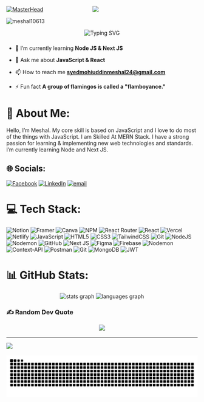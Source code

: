 [![MasterHead](https://repository-images.githubusercontent.com/588181932/e36ec678-7984-4cdd-8e4c-a3932772ff8e)](https://github.com/meshal10613)
<img align="right" width="55%" src="https://cdn.dribble.com/users/1162077/screenshots/3848914/programmer.gif" />
<!-- https://raw.githubusercontent.com/onimur/.github/master/.resources/git-header.svg -->
<!-- <img width="55%" align="right" alt="Github" src="https://raw.githubusercontent.com/onimur/.github/master/.resources/git-header.svg" />More actions -->

<p align="left"> <img src="https://komarev.com/ghpvc/?username=meshal10613&label=Profile%20views&color=0e75b6&style=flat" alt="meshal10613" /> </p>

<!--<div align="center">
  <img src="https://profile-counter.glitch.me/meshal10613/count.svg?"  />
</div> -->

  <p align="center">
    <!-- <img src="https://readme-typing-svg.demolab.com?font=Fira+Code&duration=1&repeat=false&width=435&lines=Syed+Mohiuddin+Meshal" alt="Typing SVG" align="center"/> -->
    <img src="https://readme-typing-svg.demolab.com?font=Fira+Code&pause=1000&center=true&vCenter=true&width=435&lines=Always+learning+new+things;1%2B+years+of+coding+experience+;MERN+stack+developer" alt="Typing SVG" />
  </p>


###

- 🌱 I’m currently learning **Node JS & Next JS**

- 💬 Ask me about **JavaScript & React**

- 📫 How to reach me **syedmohiuddinmeshal24@gmail.com**

- ⚡ Fun fact **A group of flamingos is called a "flamboyance."** <!-- **September 21, 1945. That was the night I died** --> 

# 💫 About Me:
Hello, I’m Meshal. My core skill is based on JavaScript
and I love to do most of the things with JavaScript. I am Skilled At MERN Stack. I have a strong passion
for learning & implementing new web technologies and standards. I’m currently learning Node and Next JS.


## 🌐 Socials:
[![Facebook](https://img.shields.io/badge/Facebook-%231877F2.svg?logo=Facebook&logoColor=white)](https://facebook.com/meshal.67) <!-- [![Instagram](https://img.shields.io/badge/Instagram-%23E4405F.svg?logo=Instagram&logoColor=white)](https://instagram.com/syedmohiuddinmeshal) --> [![LinkedIn](https://img.shields.io/badge/LinkedIn-%230077B5.svg?logo=linkedin&logoColor=white)](https://linkedin.com/in/10613-meshal) [![email](https://img.shields.io/badge/Email-D14836?logo=gmail&logoColor=white)](mailto:syedmohiuddinmeshal24@gmail.com) 

# 💻 Tech Stack:
![Notion](https://img.shields.io/badge/Notion-%23000000.svg?style=for-the-badge&logo=notion&logoColor=white) ![Framer](https://img.shields.io/badge/Framer-black?style=for-the-badge&logo=framer&logoColor=blue) ![Canva](https://img.shields.io/badge/Canva-%2300C4CC.svg?style=for-the-badge&logo=Canva&logoColor=white) ![NPM](https://img.shields.io/badge/NPM-%23CB3837.svg?style=for-the-badge&logo=npm&logoColor=white) ![React Router](https://img.shields.io/badge/React_Router-CA4245?style=for-the-badge&logo=react-router&logoColor=white) ![React](https://img.shields.io/badge/react-%2320232a.svg?style=for-the-badge&logo=react&logoColor=%2361DAFB) ![Vercel](https://img.shields.io/badge/vercel-%23000000.svg?style=for-the-badge&logo=vercel&logoColor=white) ![Netlify](https://img.shields.io/badge/netlify-%23000000.svg?style=for-the-badge&logo=netlify&logoColor=#00C7B7) ![JavaScript](https://img.shields.io/badge/javascript-%23323330.svg?style=for-the-badge&logo=javascript&logoColor=%23F7DF1E) ![HTML5](https://img.shields.io/badge/html5-%23E34F26.svg?style=for-the-badge&logo=html5&logoColor=white) ![CSS3](https://img.shields.io/badge/css3-%231572B6.svg?style=for-the-badge&logo=css3&logoColor=white) ![TailwindCSS](https://img.shields.io/badge/tailwindcss-%2338B2AC.svg?style=for-the-badge&logo=tailwind-css&logoColor=white) ![Git](https://img.shields.io/badge/git-%23F05033.svg?style=for-the-badge&logo=git&logoColor=white) ![NodeJS](https://img.shields.io/badge/node.js-6DA55F?style=for-the-badge&logo=node.js&logoColor=white) ![Nodemon](https://img.shields.io/badge/NODEMON-%23323330.svg?style=for-the-badge&logo=nodemon&logoColor=%BBDEAD) ![GitHub](https://img.shields.io/badge/github-%23121011.svg?style=for-the-badge&logo=github&logoColor=white) ![Next JS](https://img.shields.io/badge/Next-black?style=for-the-badge&logo=next.js&logoColor=white) ![Figma](https://img.shields.io/badge/figma-%23F24E1E.svg?style=for-the-badge&logo=figma&logoColor=white) ![Firebase](https://img.shields.io/badge/firebase-a08021?style=for-the-badge&logo=firebase&logoColor=ffcd34) ![Nodemon](https://img.shields.io/badge/NODEMON-%23323330.svg?style=for-the-badge&logo=nodemon&logoColor=%BBDEAD) ![Context-API](https://img.shields.io/badge/Context--Api-000000?style=for-the-badge&logo=react) ![Postman](https://img.shields.io/badge/Postman-FF6C37?style=for-the-badge&logo=postman&logoColor=white) ![Git](https://img.shields.io/badge/git-%23F05033.svg?style=for-the-badge&logo=git&logoColor=white) ![MongoDB](https://img.shields.io/badge/MongoDB-%234ea94b.svg?style=for-the-badge&logo=mongodb&logoColor=white) ![JWT](https://img.shields.io/badge/JWT-black?style=for-the-badge&logo=JSON%20web%20tokens)
# 📊 GitHub Stats:
<div align="center">
  <img src="https://github-readme-stats.vercel.app/api?username=meshal10613&hide_title=false&hide_rank=false&show_icons=true&include_all_commits=true&count_private=true&disable_animations=false&theme=dracula&locale=en&hide_border=false&order=1" height="150" alt="stats graph"  />
  <img src="https://github-readme-stats.vercel.app/api/top-langs?username=meshal10613&locale=en&hide_title=false&layout=compact&card_width=320&langs_count=5&theme=dracula&hide_border=false&order=2" height="150" alt="languages graph"  />
</div>

###

### ✍️ Random Dev Quote

<!-- ![](https://quotes-github-readme.vercel.app/api?type=horizontal&theme=light) -->

<div align="center">
  <img src="https://quotes-github-readme.vercel.app/api?type=horizontal&theme=light"/>
</div>

---
[![](https://visitcount.itsvg.in/api?id=meshal10613&icon=3&color=1)](https://visitcount.itsvg.in)

<!-- ## 💰 You can help me by Donating
[![BuyMeACoffee](https://img.shields.io/badge/Buy%20Me%20a%20Coffee-ffdd00?style=for-the-badge&logo=buy-me-a-coffee&logoColor=black)](https://buymeacoffee.com/meshal10613)  -->

  
<!-- Proudly created with GPRM ( https://gprm.itsvg.in ) -->

<img src="https://raw.githubusercontent.com/meshal10613/meshal10613/output/snake.svg" alt="Snake animation" />


###
